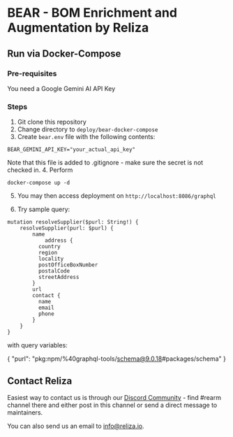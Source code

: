 # BEAR - BOM Enrichment and Augmentation by Reliza

## Run via Docker-Compose

### Pre-requisites
You need a Google Gemini AI API Key

### Steps
1. Git clone this repository
2. Change directory to `deploy/bear-docker-compose`
3. Create `bear.env` file with the following contents:

```
BEAR_GEMINI_API_KEY="your_actual_api_key"
```
Note that this file is added to .gitignore - make sure the secret is not checked in.
4. Perform
```
docker-compose up -d
```

5. You may then access deployment on `http://localhost:8086/graphql`

6. Try sample query:

```
mutation resolveSupplier($purl: String!) {
    resolveSupplier(purl: $purl) {
        name
    		address {
          country
          region
          locality
          postOfficeBoxNumber
          postalCode
          streetAddress
        }
        url
        contact {
          name
          email
          phone
        }
    }
}
```

with query variables:

{
  "purl": "pkg:npm/%40graphql-tools/schema@9.0.18#packages/schema"
}

## Contact Reliza
Easiest way to contact us is through our [Discord Community](https://devopscommunity.org/) - find #rearm channel there and either post in this channel or send a direct message to maintainers.

You can also send us an email to [info@reliza.io](mailto:info@reliza.io).
